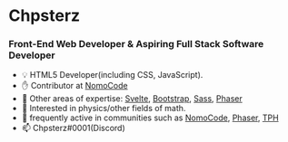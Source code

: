 # Chpsterz 
### Front-End Web Developer & Aspiring Full Stack Software Developer

- 💡 HTML5 Developer(including CSS, JavaScript).
- ✋ Contributor at [NomoCode](http://nomocode.io/)
- 🧠 Other areas of expertise: [Svelte](https://svelte.dev/), [Bootstrap](https://getbootstrap.com/), [Sass](https://sass-lang.com/), [Phaser](https://phaser.io/)
- 🤔 Interested in physics/other fields of math.
- 💬 frequently active in communities such as [NomoCode](http://nomocode.io/), [Phaser](https://phaser.io/), [TPH](https://theprogrammershangout.com/about)
- 📫 Chpsterz#0001(Discord)

